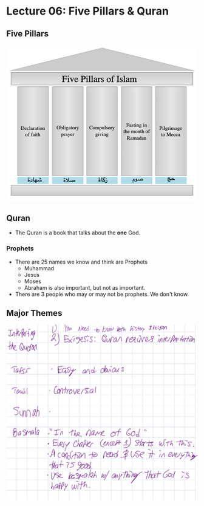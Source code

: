 # Lecture 06: Five Pillars & Quran

## Five Pillars

![](../../.gitbook/assets/image%20%28461%29.png)

## Quran

* The Quran is a book that talks about the **one** God.

### Prophets

* There are 25 names we know and think are Prophets
  * Muhammad
  * Jesus
  * Moses
  * Abraham is also important, but not as important. 
* There are 3 people who may or may not be prophets. We don't know.



## Major Themes

![](../../.gitbook/assets/image%20%28466%29.png)



